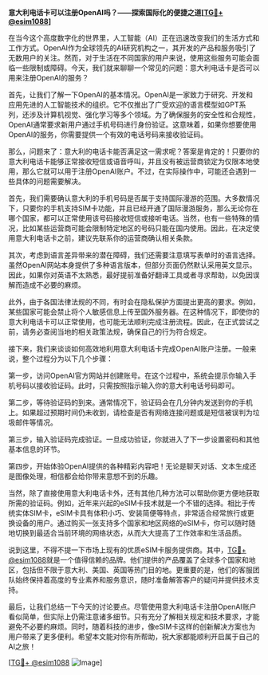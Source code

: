 **意大利电话卡可以注册OpenAI吗？——探索国际化的便捷之道[[TG💪+ @esim1088](https://t.me/s/esim1088)]**

在当今这个高度数字化的世界里，人工智能（AI）正在迅速改变我们的生活方式和工作方式。OpenAI作为全球领先的AI研究机构之一，其开发的产品和服务吸引了无数用户的关注。然而，对于生活在不同国家的用户来说，使用这些服务可能会面临一些限制或障碍。今天，我们就来聊聊一个常见的问题：意大利电话卡是否可以用来注册OpenAI的服务？

首先，让我们了解一下OpenAI的基本情况。OpenAI是一家致力于研究、开发和应用先进的人工智能技术的组织。它不仅推出了广受欢迎的语言模型如GPT系列，还涉及计算机视觉、强化学习等多个领域。为了确保服务的安全性和合规性，OpenAI通常要求新用户通过手机号码进行身份验证。这意味着，如果你想要使用OpenAI的服务，你需要提供一个有效的电话号码来接收验证码。

那么，问题来了：意大利的电话卡能否满足这一需求呢？答案是肯定的！只要你的意大利电话卡能够正常接收短信或语音呼叫，并且没有被运营商锁定为仅限本地使用，那么它就可以用于注册OpenAI账户。不过，在实际操作中，可能还会遇到一些具体的问题需要解决。

首先，我们需要确认意大利的手机号码是否属于支持国际漫游的范围。大多数情况下，只要你的手机支持SIM卡功能，并且已经开通了国际漫游服务，那么无论你在哪个国家，都可以正常使用该号码接收短信或接听电话。当然，也有一些特殊的情况，比如某些运营商可能会限制特定地区的号码只能在国内使用。因此，在决定使用意大利电话卡之前，建议先联系你的运营商确认相关条款。

其次，考虑到语言差异带来的潜在障碍，我们还需要注意填写表单时的语言选择。虽然OpenAI网站本身提供了多种语言版本，但部分页面仍然默认采用英文显示。因此，如果你对英语不太熟悉，最好提前准备好翻译工具或者寻求帮助，以免因误解而造成不必要的麻烦。

此外，由于各国法律法规的不同，有时会在隐私保护方面提出更高的要求。例如，某些国家可能会禁止将个人敏感信息上传至国外服务器。在这种情况下，即使你的意大利电话卡可以正常使用，也可能无法顺利完成注册流程。因此，在正式尝试之前，请务必查阅当地的相关政策法规，确保自己的行为符合规定。

接下来，我们来谈谈如何高效地利用意大利电话卡完成OpenAI账户注册。一般来说，整个过程分为以下几个步骤：

第一步，访问OpenAI官方网站并创建账号。在这个过程中，系统会提示你输入手机号码以接收验证码。此时，只需按照指示输入你的意大利电话号码即可。

第二步，等待验证码的到来。通常情况下，验证码会在几分钟内发送到你的手机上。如果超过预期时间仍未收到，请检查是否有网络连接问题或是短信被误判为垃圾邮件等情况。

第三步，输入验证码完成验证。一旦成功验证，你就进入了下一步设置密码和其他基本信息的环节。

第四步，开始体验OpenAI提供的各种精彩内容吧！无论是聊天对话、文本生成还是图像处理，相信都会给你带来意想不到的乐趣。

当然，除了直接使用意大利电话卡外，还有其他几种方法可以帮助你更方便地获取所需的验证码。例如，近年来兴起的eSIM卡技术就是一个不错的选择。相比于传统实体SIM卡，eSIM卡具有体积小巧、安装简便等特点，非常适合经常旅行或更换设备的用户。通过购买一张支持多个国家和地区网络的eSIM卡，你可以随时随地切换到最适合当前环境的网络状态，从而大大提高了工作效率和生活品质。

说到这里，不得不提一下市场上现有的优质eSIM卡服务提供商。其中，[TG💪+ @esim1088](https://t.me/s/esim1088)就是一个值得信赖的品牌。他们提供的产品覆盖了全球多个国家和地区，包括但不限于意大利、美国、英国等热门目的地。更重要的是，他们的客服团队始终保持着高度的专业素养和服务意识，随时准备解答客户的疑问并提供技术支持。

最后，让我们总结一下今天的讨论要点。尽管使用意大利电话卡注册OpenAI账户看似简单，但实际上仍需注意诸多细节。只有充分了解相关规定和技术要求，才能避免不必要的麻烦。同时，随着科技的进步，像eSIM卡这样的创新解决方案也为用户带来了更多便利。希望本文能对你有所帮助，祝大家都能顺利开启属于自己的AI之旅！

[[TG💪+ @esim1088](https://t.me/s/esim1088) ![Image](https://i.postimg.cc/4NQfJmqS/Snipaste-2025-05-13-00-14-12.png)]